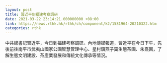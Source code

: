 ```yaml
---
layout: post
title: 習近平到福建考察調研
date: 2021-03-22 23:14:21.000000000 +08:00
link: https://news.rthk.hk/rthk/ch/component/k2/1581964-20210322.htm
categories: rthk
---
```


中共總書記習近平，今日到福建考察調研。內地傳媒報道，習近平在今日下午，先後前往南平市武夷山國家公園智慧管理中心、星村鎮燕子窠生態茶園、朱熹園，了解生態文明建設、茶產業發展和傳統文化傳承等情況。
